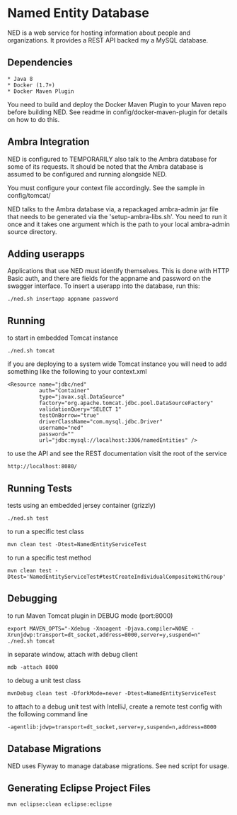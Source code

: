 Named Entity Database
=====================

NED is a web service for hosting information about people and organizations. It provides a REST API backed my a MySQL database.

Dependencies
------------
    * Java 8
    * Docker (1.7+)
    * Docker Maven Plugin

You need to build and deploy the Docker Maven Plugin to your Maven repo before
building NED. See readme in config/docker-maven-plugin for details on how to do
this.

Ambra Integration
-----------------

NED is configured to TEMPORARILY also talk to the Ambra database for some of its requests. It should be noted that the Ambra database is assumed to be configured and running alongside NED.

You must configure your context file accordingly. See the sample in config/tomcat/

NED talks to the Ambra database via, a repackaged ambra-admin jar file that needs to be generated via the 'setup-ambra-libs.sh'. You need to run it once and it takes one argument which is the path to your local ambra-admin source directory.

Adding userapps
---------------

Applications that use NED must identify themselves. This is done with HTTP Basic
auth, and there are fields for the appname and password on the swagger
interface. To insert a userapp into the database, run this:

    ./ned.sh insertapp appname password
    
Running
-------

to start in embedded Tomcat instance

    ./ned.sh tomcat
    
if you are deploying to a system wide Tomcat instance you will need to add something like the following to your context.xml

    <Resource name="jdbc/ned"
              auth="Container"
              type="javax.sql.DataSource"
              factory="org.apache.tomcat.jdbc.pool.DataSourceFactory"
              validationQuery="SELECT 1"
              testOnBorrow="true"
              driverClassName="com.mysql.jdbc.Driver"
              username="ned"
              password=""
              url="jdbc:mysql://localhost:3306/namedEntities" />

to use the API and see the REST documentation visit the root of the service

    http://localhost:8080/

Running Tests
-------------

tests using an embedded jersey container (grizzly)

    ./ned.sh test

to run a specific test class

    mvn clean test -Dtest=NamedEntityServiceTest
    
to run a specific test method

    mvn clean test -Dtest='NamedEntityServiceTest#testCreateIndividualCompositeWithGroup'
    
Debugging
---------

to run Maven Tomcat plugin in DEBUG mode (port:8000)

    export MAVEN_OPTS="-Xdebug -Xnoagent -Djava.compiler=NONE -Xrunjdwp:transport=dt_socket,address=8000,server=y,suspend=n"
    ./ned.sh tomcat
    
in separate window, attach with debug client

    mdb -attach 8000
    
to debug a unit test class
    
    mvnDebug clean test -DforkMode=never -Dtest=NamedEntityServiceTest
    
to attach to a debug unit test with IntelliJ, create a remote test config with the following command line
    
    -agentlib:jdwp=transport=dt_socket,server=y,suspend=n,address=8000

Database Migrations
-------------------

NED uses Flyway to manage database migrations. See ned script for usage.

Generating Eclipse Project Files
--------------------------------

    mvn eclipse:clean eclipse:eclipse
